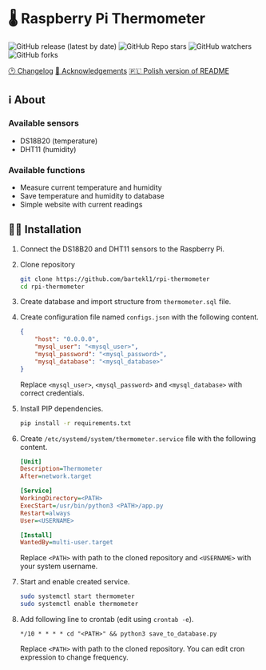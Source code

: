 # 🌡 Raspberry Pi Thermometer

![GitHub release (latest by date)](https://img.shields.io/github/v/release/bartekl1/rpi-thermometer?style=flat-square)
![GitHub Repo stars](https://img.shields.io/github/stars/bartekl1/rpi-thermometer?style=flat-square)
![GitHub watchers](https://img.shields.io/github/watchers/bartekl1/rpi-thermometer?style=flat-square)
![GitHub forks](https://img.shields.io/github/forks/bartekl1/rpi-thermometer?style=flat-square)

[🕑 Changelog](CHANGELOG.md)
[🎁 Acknowledgements](ACKNOWLEDGEMENTS.md)
[🇵🇱 Polish version of README](README_PL.md)

## ℹ️ About

### Available sensors

- DS18B20 (temperature)
- DHT11 (humidity)

### Available functions

- Measure current temperature and humidity
- Save temperature and humidity to database
- Simple website with current readings

## 👨‍💻 Installation

1. Connect the DS18B20 and DHT11 sensors to the Raspberry Pi.
2. Clone repository

    ```bash
    git clone https://github.com/bartekl1/rpi-thermometer
    cd rpi-thermometer
    ```

3. Create database and import structure from `thermometer.sql` file.

4. Create configuration file named `configs.json` with the following content.

    ```json
    {
        "host": "0.0.0.0",
        "mysql_user": "<mysql_user>",
        "mysql_password": "<mysql_password>",
        "mysql_database": "<mysql_database>"
    }
    ```

    Replace `<mysql_user>`, `<mysql_password>` and `<mysql_database>` with correct credentials.

5. Install PIP dependencies.

    ```bash
    pip install -r requirements.txt
    ```

6. Create `/etc/systemd/system/thermometer.service` file with the following content.

    ```ini
    [Unit]
    Description=Thermometer
    After=network.target

    [Service]
    WorkingDirectory=<PATH>
    ExecStart=/usr/bin/python3 <PATH>/app.py
    Restart=always
    User=<USERNAME>

    [Install]
    WantedBy=multi-user.target
    ```

    Replace `<PATH>` with path to the cloned repository and `<USERNAME>` with your system username.

7. Start and enable created service.

    ```bash
    sudo systemctl start thermometer
    sudo systemctl enable thermometer
    ```

8. Add following line to crontab (edit using `crontab -e`).

    ```text
    */10 * * * * cd "<PATH>" && python3 save_to_database.py
    ```

    Replace `<PATH>` with path to the cloned repository. You can edit cron expression to change frequency.
